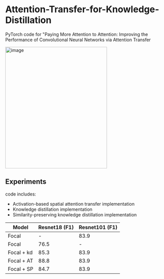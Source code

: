 # Attention-Transfer-for-Knowledge-Distillation

PyTorch code for "Paying More Attention to Attention: Improving the Performance of Convolutional Neural Networks via Attention Transfer

<img width="320" height="382" alt="image" src="https://github.com/user-attachments/assets/94b7b3fc-f1ac-4e5e-9160-c2510ef6321b" />




## Experiments
code  includes:

* Activation-based spatial attention transfer implementation
* Knowledge distillation implementation
* Similarity-preserving knowledge distillation implementation

| Model | Resnet18 (F1) | Resnet101 (F1) |
|-----------|-----------|-----------|
| Focal | -   | 83.9   |
| Focal |  76.5  | -   |
| Focal + kd  |  85.3  | 83.9   |
| Focal + AT  |  88.8  | 83.9   |
| Focal + SP  |  84.7  | 83.9   |
